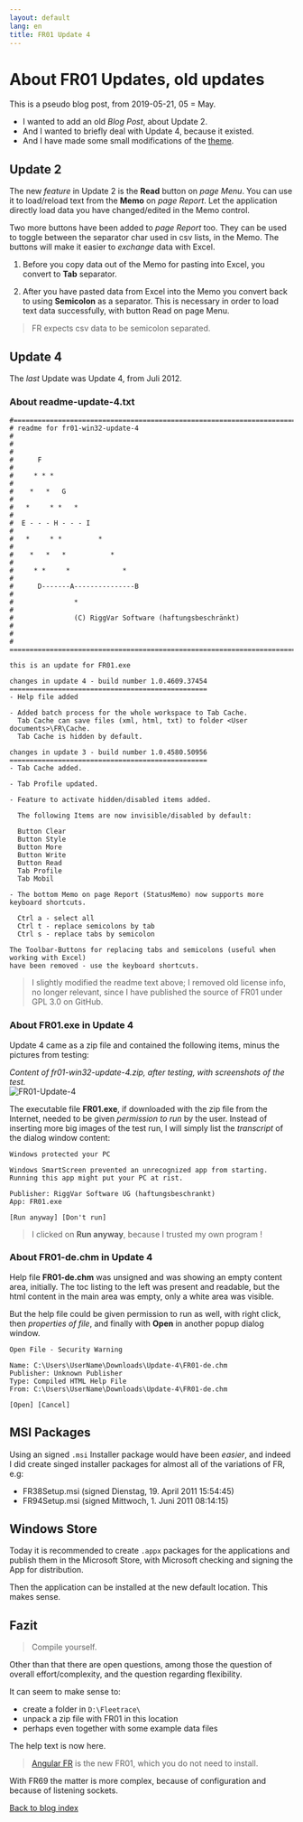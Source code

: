 ```yaml
---
layout: default
lang: en
title: FR01 Update 4
---
```


# About FR01 Updates, old updates

This is a pseudo blog post, from 2019-05-21, 05 = May.

- I wanted to add an old *Blog Post*, about Update 2.
- And I wanted to briefly deal with Update 4, because it existed.
- And I have made some small modifications of the [theme](cayman-theme-mods.html).

## Update 2

The new *feature* in Update 2 is the **Read** button on *page Menu*.
You can use it to load/reload text from the **Memo** on *page Report*.
Let the application directly load data you have changed/edited in the Memo control.

Two more buttons have been added to *page Report* too.
They can be used to toggle between the separator char used in csv lists, in the Memo.
The buttons will make it easier to *exchange* data with Excel.

1. Before you copy data out of the Memo for pasting into Excel, you convert to **Tab** separator.

2. After you have pasted data from Excel into the Memo you convert back to using **Semicolon** as a separator.
This is necessary in order to load text data successfully, with button Read on page Menu.

> FR expects csv data to be semicolon separated.

## Update 4

The *last* Update was Update 4, from Juli 2012.

### About readme-update-4.txt

```
#==========================================================================#
# readme for fr01-win32-update-4                                           #
#                                                                          #
#      F                                                                   #
#     * * *                                                                #
#    *   *   G                                                             #
#   *     * *   *                                                          #  
#  E - - - H - - - I                                                       #  
#   *     * *         *                                                    #
#    *   *   *           *                                                 #
#     * *     *             *                                              #
#      D-------A---------------B                                           #
#               *                                                          #
#               (C) RiggVar Software (haftungsbeschränkt)                  #
#                                                                          # 
===========================================================================#

this is an update for FR01.exe

changes in update 4 - build number 1.0.4609.37454
=================================================
- Help file added

- Added batch process for the whole workspace to Tab Cache.
  Tab Cache can save files (xml, html, txt) to folder <User documents>\FR\Cache.
  Tab Cache is hidden by default.
 
changes in update 3 - build number 1.0.4580.50956
=================================================
- Tab Cache added.

- Tab Profile updated.

- Feature to activate hidden/disabled items added.

  The following Items are now invisible/disabled by default:

  Button Clear
  Button Style
  Button More
  Button Write
  Button Read
  Tab Profile
  Tab Mobil
  
- The bottom Memo on page Report (StatusMemo) now supports more keyboard shortcuts.

  Ctrl a - select all
  Ctrl t - replace semicolons by tab
  Ctrl s - replace tabs by semicolon

The Toolbar-Buttons for replacing tabs and semicolons (useful when working with Excel)
have been removed - use the keyboard shortcuts.
```
> I slightly modified the readme text above;
> I removed old license info, no longer relevant,
> since I have published the source of FR01 under GPL 3.0 on GitHub.

### About FR01.exe in Update 4

Update 4 came as a zip file and contained the following items, minus the pictures from testing:

*Content of fr01-win32-update-4.zip, after testing, with screenshots of the test.*<br>
![FR01-Update-4](../images/FR01-Update-4.png)

The executable file **FR01.exe**, if downloaded with the zip file from the Internet, 
needed to be given *permission to run* by the user.
Instead of inserting more big images of the test run, I will simply list the *transcript* of the dialog window content:

```
Windows protected your PC

Windows SmartScreen prevented an unrecognized app from starting.
Running this app might put your PC at rist.

Publisher: RiggVar Software UG (haftungsbeschrankt)
App: FR01.exe

[Run anyway] [Don't run]
```

> I clicked on **Run anyway**, because I trusted my own program !

### About FR01-de.chm in Update 4

Help file **FR01-de.chm** was unsigned and was showing an empty content area, initially.
The toc listing to the left was present and readable, but the html content in the main area was empty, only a white area was visible.

But the help file could be given permission to run as well, 
with right click, then *properties of file*, and finally with **Open** in another popup dialog window.

```
Open File - Security Warning

Name: C:\Users\UserName\Downloads\Update-4\FR01-de.chm
Publisher: Unknown Publisher
Type: Compiled HTML Help File
From: C:\Users\UserName\Downloads\Update-4\FR01-de.chm

[Open] [Cancel]
```

## MSI Packages

Using an signed `.msi` Installer package would have been *easier*,
and indeed I did create singed installer packages for almost all of the variations of FR, e.g:

- FR38Setup.msi (signed Dienstag, 19. April 2011 15:54:45)
- FR94Setup.msi (signed Mittwoch, 1. Juni 2011 08:14:15)

## Windows Store

Today it is recommended to create `.appx` packages for the applications and publish them in the Microsoft Store,
with Microsoft checking and signing the App for distribution.

Then the application can be installed at the new default location. This makes sense.

## Fazit

> Compile yourself.

Other than that there are open questions, among those the question of overall effort/complexity,
and the question regarding flexibility.

It can seem to make sense to:
- create a folder in `D:\Fleetrace\`
- unpack a zip file with FR01 in this location
- perhaps even together with some example data files

The help text is now here.

> [Angular FR](../angular/FREO.html) is the new FR01, which you do not need to install.

With FR69 the matter is more complex, because of configuration and because of listening sockets.

[Back to blog index](blog-index.html)